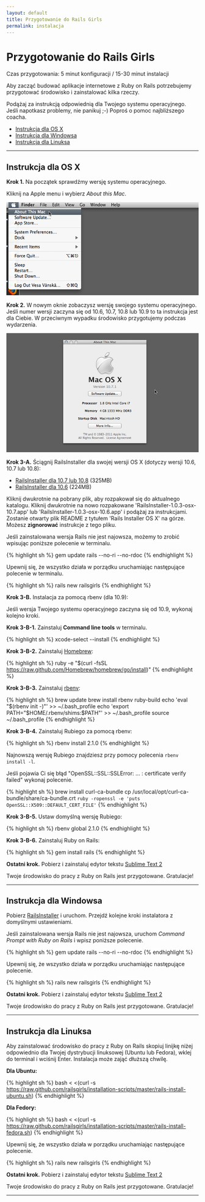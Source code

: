 ```yaml
---
layout: default
title: Przygotowanie do Rails Girls
permalink: instalacja
---
```


# Przygotowanie do Rails Girls
<span class="muted">Czas przygotowania: 5 minut konfiguracji / 15-30 minut instalacji</span>

Aby zacząć budować aplikacje internetowe z Ruby on Rails potrzebujemy przygotować środowisko i zainstalować kilka rzeczy.

Podążaj za instrukcją odpowiednią dla Twojego systemu operacyjnego. Jeśli napotkasz problemy, nie panikuj ;-) Poproś o pomoc najbliższego coacha.

* [Instrukcja dla OS X](#instrukcja_dla_os_x)
* [Instrukcja dla Windowsa](#instrukcja_dla_windowsa)
* [Instrukcja dla Linuksa](#instrukcja_dla_linuksa)

<hr />

## <a name="instrukcja_dla_os_x"> Instrukcja dla OS X </a>


**Krok 1.** Na początek sprawdźmy wersję systemu operacyjnego.

Kliknij na Apple menu i wybierz *About this Mac*.

![Apple menu](/images/1.png "Apple menu")

**Krok 2.** W nowym oknie zobaczysz wersję swojego systemu operacyjnego. Jeśli numer wersji zaczyna się od 10.6, 10.7, 10.8 lub 10.9 to ta instrukcja jest dla Ciebie. W przeciwnym wypadku środowisko przygotujemy podczas wydarzenia.

![About this Mac dialog](/images/2.png "About this Mac dialog")

**Krok 3-A.** Ściągnij RailsInstaller dla swojej wersji OS X (dotyczy wersji 10.6, 10.7 lub 10.8):

* [RailsInstaller dla 10.7 lub 10.8](http://railsinstaller.s3.amazonaws.com/RailsInstaller-1.0.4-osx-10.7.app.tgz) <span class="muted">(325MB)</span>
* [RailsInstaller dla 10.6](http://railsinstaller.s3.amazonaws.com/RailsInstaller-1.0.4-osx-10.6.app.tgz) <span class="muted">(224MB)</span>

Kliknij dwukrotnie na pobrany plik, aby rozpakował się do aktualnego katalogu. Kliknij dwukrotnie na nowo rozpakowane 'RailsInstaller-1.0.3-osx-10.7.app' lub 'RailsInstaller-1.0.3-osx-10.6.app' i podążaj za instrukcjami. Zostanie otwarty plik README z tytułem 'Rails Installer OS X' na górze. Możesz **zignorować** instrukcje z tego pliku.

Jeśli zainstalowana wersja Rails nie jest najowsza, możemy to zrobić wpisując poniższe polecenie w terminalu.

{% highlight sh %}
gem update rails --no-ri --no-rdoc
{% endhighlight %}

Upewnij się, że wszystko działa w porządku uruchamiając następujące polecenie w terminalu.

{% highlight sh %}
rails new railsgirls
{% endhighlight %}

**Krok 3-B.** Instalacja za pomocą rbenv (dla 10.9):

Jeśli wersja Twojego systemu operacyjnego zaczyna się od 10.9, wykonaj kolejno kroki.

**Krok 3-B-1.** Zainstaluj **Command line tools** w terminalu.

{% highlight sh %}
xcode-select --install
{% endhighlight %}

**Krok 3-B-2.** Zainstaluj [Homebrew](http://brew.sh/):

{% highlight sh %}
ruby -e "$(curl -fsSL https://raw.github.com/Homebrew/homebrew/go/install)"
{% endhighlight %}

**Krok 3-B-3.** Zainstaluj [rbenv](https://github.com/sstephenson/rbenv):

{% highlight sh %}
brew update
brew install rbenv ruby-build
echo 'eval "$(rbenv init -)"' >> ~/.bash_profile
echo 'export PATH="$HOME/.rbenv/shims:$PATH"' >> ~/.bash_profile
source ~/.bash_profile
{% endhighlight %}

**Krok 3-B-4.** Zainstaluj Rubiego za pomocą rbenv:

{% highlight sh %}
rbenv install 2.1.0
{% endhighlight %}

Najnowszą wersję Rubiego znajdziesz przy pomocy polecenia `rbenv install -l`.

Jeśli pojawia Ci się błąd "OpenSSL::SSL::SSLError: ... : certificate verify failed" wykonaj polecenie.

{% highlight sh %}
brew install curl-ca-bundle
cp /usr/local/opt/curl-ca-bundle/share/ca-bundle.crt `ruby -ropenssl -e 'puts OpenSSL::X509::DEFAULT_CERT_FILE'`
{% endhighlight %}

**Krok 3-B-5.** Ustaw domyślną wersję Rubiego:

{% highlight sh %}
rbenv global 2.1.0
{% endhighlight %}

**Krok 3-B-6.** Zainstaluj Ruby on Rails:

{% highlight sh %}
gem install rails
{% endhighlight %}

**Ostatni krok.** Pobierz i zainstaluj edytor tekstu [Sublime Text 2](http://www.sublimetext.com/2)

Twoje środowisko do pracy z Ruby on Rails jest przygotowane. Gratulacje!

<hr />

## <a name="instrukcja_dla_windowsa"> Instrukcja dla Windowsa </a>

Pobierz [RailsInstaller](https://github.com/railsinstaller/railsinstaller-windows/releases/download/2.2.2/railsinstaller-2.2.2.exe) i uruchom. Przejdź kolejne kroki instalatora z domyślnymi ustawieniami.

Jeśli zainstalowana wersja Rails nie jest najowsza, uruchom *Command Prompt with Ruby on Rails* i wpisz poniższe polecenie.

{% highlight sh %}
gem update rails --no-ri --no-rdoc
{% endhighlight %}

Upewnij się, że wszystko działa w porządku uruchamiając następujące polecenie.

{% highlight sh %}
rails new railsgirls
{% endhighlight %}

**Ostatni krok.** Pobierz i zainstaluj edytor tekstu [Sublime Text 2](http://www.sublimetext.com/2)

Twoje środowisko do pracy z Ruby on Rails jest przygotowane. Gratulacje!

<hr />

## <a name="instrukcja_dla_linuksa"> Instrukcja dla Linuksa </a>

Aby zainstalować środowisko do pracy z Ruby on Rails skopiuj linijkę niżej odpowiednio dla Twojej dystrybucji linuksowej (Ubuntu lub Fedora), wklej do terminal i wciśnij Enter. Instalacja może zająć dłuższą chwilę.

**Dla Ubuntu:**

{% highlight sh %}
bash < <(curl -s https://raw.github.com/railsgirls/installation-scripts/master/rails-install-ubuntu.sh)
{% endhighlight %}

**Dla Fedory:**

{% highlight sh %}
bash < <(curl -s https://raw.github.com/railsgirls/installation-scripts/master/rails-install-fedora.sh)
{% endhighlight %}

Upewnij się, że wszystko działa w porządku uruchamiając następujące polecenie.

{% highlight sh %}
rails new railsgirls
{% endhighlight %}

**Ostatni krok.** Pobierz i zainstaluj edytor tekstu [Sublime Text 2](http://www.sublimetext.com/2)

Twoje środowisko do pracy z Ruby on Rails jest przygotowane. Gratulacje!

<hr />

